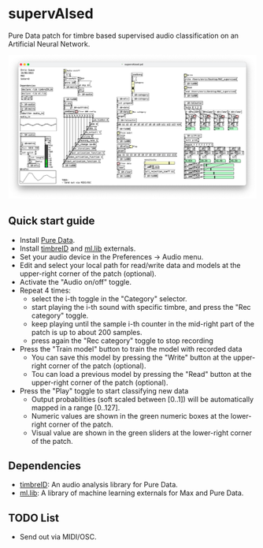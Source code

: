 # supervAIsed

Pure Data patch for timbre based supervised audio classification on an Artificial Neural Network.

![supervAIsed.png](./supervAIsed.png)

## Quick start guide

* Install [Pure Data](https://puredata.info/).
* Install [timbreID](https://github.com/wbrent/timbreIDLib) and [ml.lib](https://github.com/irllabs/ml-lib) externals.
* Set your audio device in the Preferences -> Audio menu.
* Edit and select your local path for read/write data and models at the upper-right corner of the patch (optional).
* Activate the "Audio on/off" toggle.
* Repeat 4 times:
  * select the i-th toggle in the "Category" selector.
  * start playing the i-th sound with specific timbre, and press the "Rec category" toggle.
  * keep playing until the sample i-th counter in the mid-right part of the patch is up to about 200 samples.
  * press again the "Rec category" toggle to stop recording
* Press the "Train model" button to train the model with recorded data
  * You can save this model by pressing the "Write" button at the upper-right corner of the patch (optional).
  * Tou can load a previous model by pressing the "Read" button at the upper-right corner of the patch (optional).
* Press the "Play" toggle to start classifying new data
  * Output probabilities (soft scaled between [0..1]) will be automatically mapped in a range [0..127].
  * Numeric values are shown in the green numeric boxes at the lower-right corner of the patch.
  * Visual value are shown in the green sliders at the lower-right corner of the patch.

## Dependencies

* [timbreID](https://github.com/wbrent/timbreIDLib): An audio analysis library for Pure Data.
* [ml.lib](https://github.com/irllabs/ml-lib): A library of machine learning externals for Max and Pure Data.

## TODO List

* Send out via MIDI/OSC.
